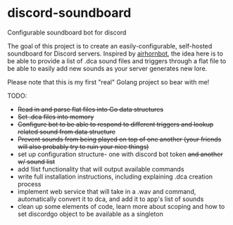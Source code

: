 # discord-soundboard
Configurable soundboard bot for discord

The goal of this project is to create an easily-configurable, self-hosted soundboard for Discord servers. Inspired by [airhornbot](https://github.com/hammerandchisel/airhornbot), the idea here is to be able to provide a list of .dca sound files and triggers through a flat file to be able to easily add new sounds as your server generates new lore.

Please note that this is my first "real" Golang project so bear with me!

TODO:
* ~~Read in and parse flat files into Go data structures~~
* ~~Set .dca files into memory~~
* ~~Configure bot to be able to respond to different triggers and lookup related sound from data structure~~
* ~~Prevent sounds from being played on top of one another (your friends will also probably try to ruin your nice things)~~
* set up configuration structure- one with discord bot token ~~and another w/ sound list~~
* add !list functionality that will output available commands
* write full installation instructions, including explaining .dca creation process
* implement web service that will take in a .wav and command, automatically convert it to dca, and add it to app's list of sounds
* clean up some elements of code, learn more about scoping and how to set discordgo object to be available as a singleton
